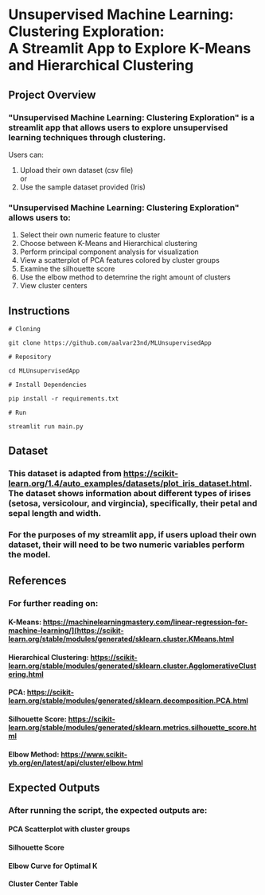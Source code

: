 # Unsupervised Machine Learning: Clustering Exploration: <br> A Streamlit App to Explore K-Means and Hierarchical Clustering

## Project Overview
### "Unsupervised Machine Learning: Clustering Exploration" is a streamlit app that allows users to explore unsupervised learning techniques through clustering. 
Users can:<br>
1. Upload their own dataset (csv file)
  <br>or
2. Use the sample dataset provided (Iris)<br>
### "Unsupervised Machine Learning: Clustering Exploration" allows users to:
1. Select their own numeric feature to cluster<br>
2. Choose between K-Means and Hierarchical clustering<br>
3. Perform principal component analysis for visualization<br>
4. View a scatterplot of PCA features colored by cluster groups<br>
5. Examine the silhouette score<br>
6. Use the elbow method to detemrine the right amount of clusters<br>
7. View cluster centers<br>

## Instructions

```
# Cloning

git clone https://github.com/aalvar23nd/MLUnsupervisedApp

# Repository

cd MLUnsupervisedApp

# Install Dependencies

pip install -r requirements.txt

# Run

streamlit run main.py

```
## Dataset
### This dataset is adapted from https://scikit-learn.org/1.4/auto_examples/datasets/plot_iris_dataset.html. The dataset shows information about different types of irises (setosa, versicolour, and virgincia), specifically, their petal and sepal length and width. 

### For the purposes of my streamlit app, if users upload their own dataset, their will need to be two numeric variables perform the model. 

## References
### For further reading on:
#### K-Means: https://machinelearningmastery.com/linear-regression-for-machine-learning/](https://scikit-learn.org/stable/modules/generated/sklearn.cluster.KMeans.html
#### Hierarchical Clustering: https://scikit-learn.org/stable/modules/generated/sklearn.cluster.AgglomerativeClustering.html
#### PCA: https://scikit-learn.org/stable/modules/generated/sklearn.decomposition.PCA.html
#### Silhouette Score: https://scikit-learn.org/stable/modules/generated/sklearn.metrics.silhouette_score.html
#### Elbow Method: https://www.scikit-yb.org/en/latest/api/cluster/elbow.html


## Expected Outputs
### After running the script, the expected outputs are:<br>
#### PCA Scatterplot with cluster groups
#### Silhouette Score
#### Elbow Curve for Optimal K
#### Cluster Center Table
